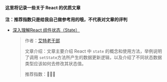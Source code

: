#### 这里将记录一些关于 React 的优质文章

**注：推荐指数只是给我自己做参考用的哦，不代表对文章的评判**

* [深入理解React 组件状态（State）](https://www.jianshu.com/p/c6257cbef1b1)

  > 作者：[艾特老干部](https://www.jianshu.com/u/ac4f0d942465)
  >
  > 文章介绍：文章主要介绍 React 中 `state` 的概念和使用方法，举例说明了调用 `setState`方法所产生的数据更新逻辑，以及介绍了不同状态数据类型应该如何去修改其状态值。
  >
  > 推荐指数：🌟🌟🌟

